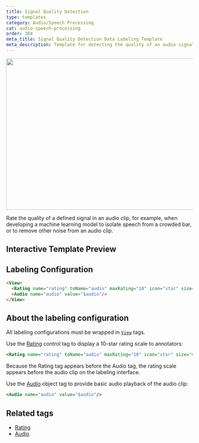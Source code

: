 ```yaml
---
title: Signal Quality Detection
type: templates
category: Audio/Speech Processing
cat: audio-speech-processing
order: 304
meta_title: Signal Quality Detection Data Labeling Template
meta_description: Template for detecting the quality of an audio signal with Siali Label for your machine learning and data science projects.
---
```


<img src="/images/templates/signal-quality-detection.png" alt="" class="gif-border" width="552px" height="408px" />

Rate the quality of a defined signal in an audio clip, for example, when developing a machine learning model to isolate speech from a crowded bar, or to remove other noise from an audio clip.

## Interactive Template Preview

<div id="main-preview"></div>

## Labeling Configuration

```html
<View>
  <Rating name="rating" toName="audio" maxRating="10" icon="star" size="medium" />
  <Audio name="audio" value="$audio"/>
</View>
```

## About the labeling configuration
All labeling configurations must be wrapped in [`View`](/tags/view.html) tags.

Use the [Rating](/tags/rating.html) control tag to display a 10-star rating scale to annotators:
```xml
<Rating name="rating" toName="audio" maxRating="10" icon="star" size="medium" />
```
Because the Rating tag appears before the Audio tag, the rating scale appears before the audio clip on the labeling interface.

Use the [Audio](/tags/audio.html) object tag to provide basic audio playback of the audio clip:
```xml
<Audio name="audio" value="$audio"/>
```

## Related tags
- [Rating](/tags/rating.html)
- [Audio](/tags/audio.html)
